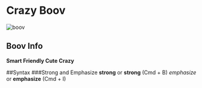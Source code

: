 # Crazy Boov
![boov](http://pic62.nipic.com/file/20150326/10717949_154331121000_2.png)

## Boov Info
**Smart Friendly Cute Crazy**

##Syntax
###Strong and Emphasize
**strong** or __strong__ (Cmd + B)
*emphasize* or __emphasize__ (Cmd + I)